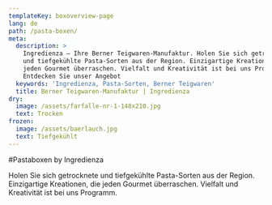 ```yaml
---
templateKey: boxoverview-page
lang: de
path: /pasta-boxen/
meta:
  description: >
    Ingredienza – Ihre Berner Teigwaren-Manufaktur. Holen Sie sich getrocknete
    und tiefgekühlte Pasta-Sorten aus der Region. Einzigartige Kreationen, die
    jeden Gourmet überraschen. Vielfalt und Kreativität ist bei uns Programm ►
    Entdecken Sie unser Angebot
  keywords: 'Ingredienza, Pasta-Sorten, Berner Teigwaren'
  title: Berner Teigwaren-Manufaktur | Ingredienza
dry:
  image: /assets/farfalle-nr-1-148x210.jpg
  text: Trocken
frozen:
  image: /assets/baerlauch.jpg
  text: Tiefgekühlt
---
```

\#Pastaboxen by Ingredienza

Holen Sie sich getrocknete und tiefgekühlte Pasta-Sorten aus der Region.
Einzigartige Kreationen, die jeden Gourmet überraschen. Vielfalt und Kreativität
ist bei uns Programm.
